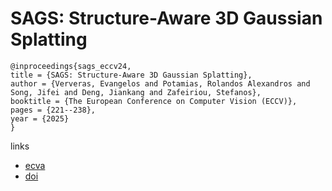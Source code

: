 # SAGS: Structure-Aware 3D Gaussian Splatting

```
@inproceedings{sags_eccv24,
title = {SAGS: Structure-Aware 3D Gaussian Splatting},
author = {Ververas, Evangelos and Potamias, Rolandos Alexandros and Song, Jifei and Deng, Jiankang and Zafeiriou, Stefanos},
booktitle = {The European Conference on Computer Vision (ECCV)},
pages = {221--238},
year = {2025}
}
```

links
- [ecva](https://www.ecva.net/papers/eccv_2024/papers_ECCV/html/2887_ECCV_2024_paper.php)
- [doi](https://link.springer.com/chapter/10.1007/978-3-031-72655-2_13)
